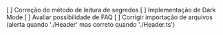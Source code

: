 [ ] Correção do  método de leitura de segredos
[ ] Implementação de Dark Mode
[ ] Avaliar possibilidade de FAQ
[ ] Corrigir importação de arquivos (alerta quando './Header' mas correto quando './Header.ts')